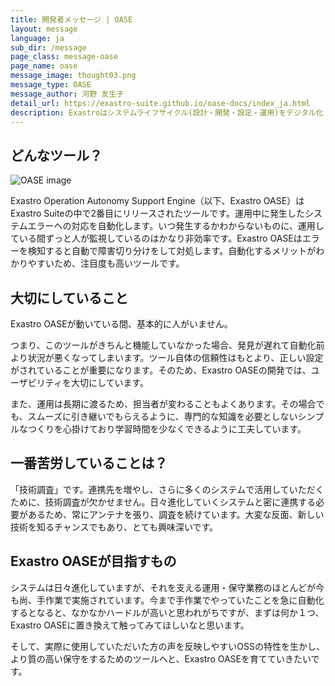 ```yaml
---
title: 開発者メッセージ | OASE
layout: message
language: ja
sub_dir: /message
page_class: message-oase
page_name: oase
message_image: thought03.png
message_type: OASE
message_author: 河野 友生子
detail_url: https://exastro-suite.github.io/oase-docs/index_ja.html
description: Exastroはシステムライフサイクル(設計・開発・設定・運用)をデジタル化・自動化・省力化することを目的としたオープンソースのソフトウェアスイートです。
---
```

## どんなツール？

<div class="image right"><img src="{{ "/message/img/image_oase01.jpg" | relative_url }}" alt="OASE image"></div>

Exastro Operation Autonomy Support Engine（以下、Exastro OASE）はExastro Suiteの中で2番目にリリースされたツールです。運用中に発生したシステムエラーへの対応を自動化します。いつ発生するかわからないものに、運用している間ずっと人が監視しているのはかなり非効率です。Exastro OASEはエラーを検知すると自動で障害切り分けをして対処します。自動化するメリットがわかりやすいため、注目度も高いツールです。

## 大切にしていること

Exastro OASEが動いている間、基本的に人がいません。

つまり、このツールがきちんと機能していなかった場合、発見が遅れて自動化前より状況が悪くなってしまいます。ツール自体の信頼性はもとより、正しい設定がされていることが重要になります。そのため、Exastro OASEの開発では、ユーザビリティを大切にしています。

また、運用は長期に渡るため、担当者が変わることもよくあります。その場合でも、スムーズに引き継いでもらえるように、専門的な知識を必要としないシンプルなつくりを心掛けており学習時間を少なくできるように工夫しています。

## 一番苦労していることは？

「技術調査」です。連携先を増やし、さらに多くのシステムで活用していただくために、技術調査が欠かせません。日々進化していくシステムと密に連携する必要があるため、常にアンテナを張り、調査を続けています。大変な反面、新しい技術を知るチャンスでもあり、とても興味深いです。

## Exastro OASEが目指すもの

システムは日々進化していますが、それを支える運用・保守業務のほとんどが今も尚、手作業で実施されています。今まで手作業でやっていたことを急に自動化するとなると、なかなかハードルが高いと思われがちですが、まずは何か１つ、Exastro OASEに置き換えて触ってみてほしいなと思います。

そして、実際に使用していただいた方の声を反映しやすいOSSの特性を生かし、より質の高い保守をするためのツールへと、Exastro OASEを育てていきたいです。